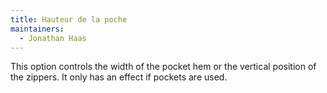 ```yaml
---
title: Hauteur de la poche
maintainers:
  - Jonathan Haas
---
```


This option controls the width of the pocket hem or the vertical position of the zippers. It only has an effect if pockets are used.
